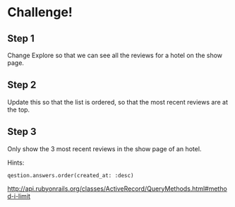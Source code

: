 # Challenge! 

## Step 1
Change Explore so that we can see all the reviews for a hotel on the show page.

## Step 2
Update this so that the list is ordered, so that the most recent reviews are at the top.

## Step 3
Only show the 3 most recent reviews in the show page of an hotel.

Hints: 

`qestion.answers.order(created_at: :desc)`

http://api.rubyonrails.org/classes/ActiveRecord/QueryMethods.html#method-i-limit

